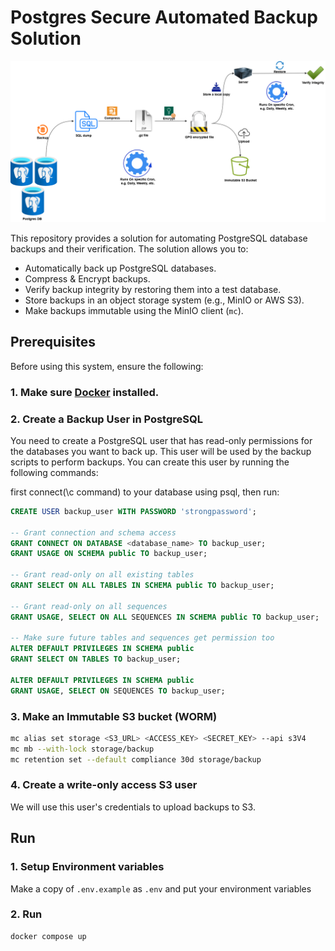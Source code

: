 # Postgres Secure Automated Backup Solution

![Architecture Diagram](./docs/architecture.png)

This repository provides a solution for automating PostgreSQL database backups and their verification. The solution allows you to:

- Automatically back up PostgreSQL databases.
- Compress & Encrypt backups.
- Verify backup integrity by restoring them into a test database.
- Store backups in an object storage system (e.g., MinIO or AWS S3).
- Make backups immutable using the MinIO client (`mc`).

## Prerequisites

Before using this system, ensure the following:

### 1. Make sure [Docker](https://docs.docker.com/engine/install/) installed.

### 2. Create a Backup User in PostgreSQL

You need to create a PostgreSQL user that has read-only permissions for the databases you want to back up. This user will be used by the backup scripts to perform backups. You can create this user by running the following commands:

first connect(\c command) to your database using psql, then run:

```sql
CREATE USER backup_user WITH PASSWORD 'strongpassword';

-- Grant connection and schema access
GRANT CONNECT ON DATABASE <database_name> TO backup_user;
GRANT USAGE ON SCHEMA public TO backup_user;

-- Grant read-only on all existing tables
GRANT SELECT ON ALL TABLES IN SCHEMA public TO backup_user;

-- Grant read-only on all sequences
GRANT USAGE, SELECT ON ALL SEQUENCES IN SCHEMA public TO backup_user;

-- Make sure future tables and sequences get permission too
ALTER DEFAULT PRIVILEGES IN SCHEMA public
GRANT SELECT ON TABLES TO backup_user;

ALTER DEFAULT PRIVILEGES IN SCHEMA public
GRANT USAGE, SELECT ON SEQUENCES TO backup_user;
```

### 3. Make an Immutable S3 bucket (WORM)

```bash
mc alias set storage <S3_URL> <ACCESS_KEY> <SECRET_KEY> --api s3V4
mc mb --with-lock storage/backup
mc retention set --default compliance 30d storage/backup
```

### 4. Create a write-only access S3 user
We will use this user's credentials to upload backups to S3.


## Run

### 1. Setup Environment variables
Make a copy of `.env.example` as `.env` and put your environment variables

### 2. Run
```bash
docker compose up
```
